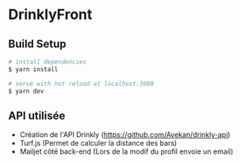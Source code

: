 # DrinklyFront

## Build Setup

```bash
# install dependencies
$ yarn install

# serve with hot reload at localhost:3000
$ yarn dev
```

## API utilisée

- Création de l'API Drinkly (https://github.com/Ayekan/drinkly-api)
- Turf.js (Permet de calculer la distance des bars)
- Mailjet côté back-end (Lors de la modif du profil envoie un email)
